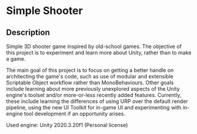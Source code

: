 # Simple Shooter
## Description
Simple 3D shooter game inspired by old-school games. The objective of this project is to experiment and learn more about Unity, rather than to make a game. 

The main goal of this project is to focus on getting a better handle on architecting the game's code, such as use of modular and extensible Scriptable Object workflow rather than MonoBehaviours. Other goals include learning about more previously unexplored aspects of the Unity engine's toolset and/or more-or-less recently added features. Currently, these include learning the differences of using URP over the default render pipeline, using the new UI Toolkit for in-game UI and experimenting with in-engine tool development if an opportunity arises.

Used engine: Unity 2020.3.20f1 (Personal license)